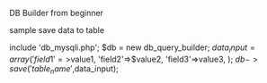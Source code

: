 DB Builder from beginner

sample save data to table

include 'db_mysqli.php';
$db = new db_query_builder;
$data_input = array(
	'field1'=>$value1,
	'field2'=>$value2,
	'field3'=>value3,
);
$db->save('table_name',$data_input);


